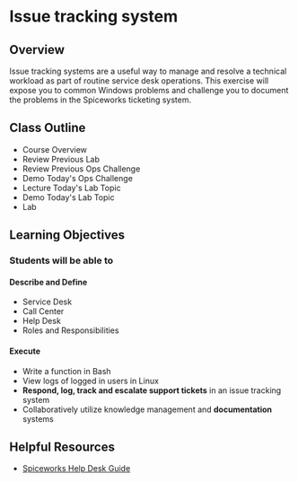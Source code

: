 # Issue tracking system

## Overview

Issue tracking systems are a useful way to manage and resolve a technical workload as part of routine service desk operations. This exercise will expose you to common Windows problems and challenge you to document the problems in the Spiceworks ticketing system.

## Class Outline

- Course Overview
- Review Previous Lab
- Review Previous Ops Challenge
- Demo Today's Ops Challenge
- Lecture Today's Lab Topic
- Demo Today's Lab Topic
- Lab

## Learning Objectives

### Students will be able to

#### Describe and Define

- Service Desk
- Call Center
- Help Desk
- Roles and Responsibilities

#### Execute

- Write a function in Bash
- View logs of logged in users in Linux
- **Respond, log, track and escalate support tickets** in an issue tracking system
- Collaboratively utilize knowledge management and **documentation** systems

## Helpful Resources

- [Spiceworks Help Desk Guide](https://community.spiceworks.com/support/help-desk-cloud-edition/start)